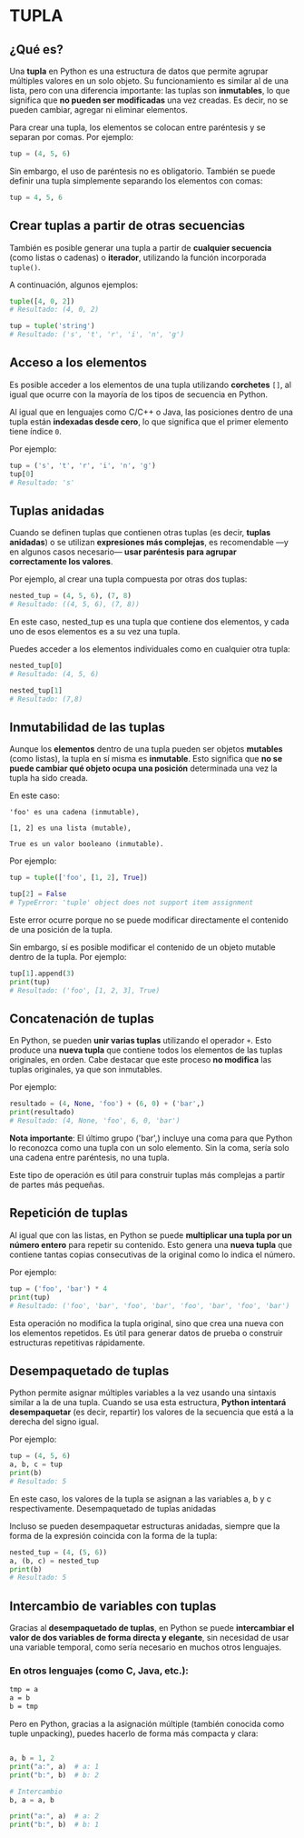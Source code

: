 # TUPLA

## ¿Qué es?

Una **tupla** en Python es una estructura de datos que permite agrupar múltiples valores en un solo objeto. Su funcionamiento es similar al de una lista, pero con una diferencia importante: las tuplas son **inmutables**, lo que significa que **no pueden ser modificadas** una vez creadas. Es decir, no se pueden cambiar, agregar ni eliminar elementos.

Para crear una tupla, los elementos se colocan entre paréntesis y se separan por comas. Por ejemplo:

```python
tup = (4, 5, 6)
```

Sin embargo, el uso de paréntesis no es obligatorio. También se puede definir una tupla simplemente separando los elementos con comas:

```python
tup = 4, 5, 6
```

## Crear tuplas a partir de otras secuencias

También es posible generar una tupla a partir de **cualquier secuencia** (como listas o cadenas) o **iterador**, utilizando la función incorporada `tuple()`.

A continuación, algunos ejemplos:

```python
tuple([4, 0, 2])
# Resultado: (4, 0, 2)

tup = tuple('string')
# Resultado: ('s', 't', 'r', 'i', 'n', 'g')

```

## Acceso a los elementos

Es posible acceder a los elementos de una tupla utilizando **corchetes** `[]`, al igual que ocurre con la mayoría de los tipos de secuencia en Python. 

Al igual que en lenguajes como C/C++ o Java, las posiciones dentro de una tupla están **indexadas desde cero**, lo que significa que el primer elemento tiene índice `0`.

Por ejemplo:

```python
tup = ('s', 't', 'r', 'i', 'n', 'g')
tup[0]
# Resultado: 's'


```

## Tuplas anidadas

Cuando se definen tuplas que contienen otras tuplas (es decir, **tuplas anidadas**) o se utilizan **expresiones más complejas**, es recomendable —y en algunos casos necesario— **usar paréntesis para agrupar correctamente los valores**.

Por ejemplo, al crear una tupla compuesta por otras dos tuplas:

```python
nested_tup = (4, 5, 6), (7, 8)
# Resultado: ((4, 5, 6), (7, 8))
```

En este caso, nested_tup es una tupla que contiene dos elementos, y cada uno de esos elementos es a su vez una tupla.

Puedes acceder a los elementos individuales como en cualquier otra tupla:

```python
nested_tup[0]
# Resultado: (4, 5, 6)

nested_tup[1]
# Resultado: (7,8)
```



## Inmutabilidad de las tuplas

Aunque los **elementos** dentro de una tupla pueden ser objetos **mutables** (como listas), la tupla en sí misma es **inmutable**. Esto significa que **no se puede cambiar qué objeto ocupa una posición** determinada una vez la tupla ha sido creada.

En este caso:

    'foo' es una cadena (inmutable),

    [1, 2] es una lista (mutable),

    True es un valor booleano (inmutable).


Por ejemplo:

```python
tup = tuple(['foo', [1, 2], True])

tup[2] = False
# TypeError: 'tuple' object does not support item assignment

```

Este error ocurre porque no se puede modificar directamente el contenido de una posición de la tupla.

Sin embargo, sí es posible modificar el contenido de un objeto mutable dentro de la tupla. Por ejemplo:

```python
tup[1].append(3)
print(tup)
# Resultado: ('foo', [1, 2, 3], True)

```

## Concatenación de tuplas

En Python, se pueden **unir varias tuplas** utilizando el operador `+`. Esto produce una **nueva tupla** que contiene todos los elementos de las tuplas originales, en orden. Cabe destacar que este proceso **no modifica** las tuplas originales, ya que son inmutables.

Por ejemplo:

```python
resultado = (4, None, 'foo') + (6, 0) + ('bar',)
print(resultado)
# Resultado: (4, None, 'foo', 6, 0, 'bar')
```
**Nota importante**: El último grupo ('bar',) incluye una coma para que Python lo reconozca como una tupla con un solo elemento. Sin la coma, sería solo una cadena entre paréntesis, no una tupla.

Este tipo de operación es útil para construir tuplas más complejas a partir de partes más pequeñas.


## Repetición de tuplas

Al igual que con las listas, en Python se puede **multiplicar una tupla por un número entero** para repetir su contenido. Esto genera una **nueva tupla** que contiene tantas copias consecutivas de la original como lo indica el número.

Por ejemplo:

```python
tup = ('foo', 'bar') * 4
print(tup)
# Resultado: ('foo', 'bar', 'foo', 'bar', 'foo', 'bar', 'foo', 'bar')
```

Esta operación no modifica la tupla original, sino que crea una nueva con los elementos repetidos. Es útil para generar datos de prueba o construir estructuras repetitivas rápidamente.

## Desempaquetado de tuplas

Python permite asignar múltiples variables a la vez usando una sintaxis similar a la de una tupla. Cuando se usa esta estructura, **Python intentará desempaquetar** (es decir, repartir) los valores de la secuencia que está a la derecha del signo igual.

Por ejemplo:

```python
tup = (4, 5, 6)
a, b, c = tup
print(b)
# Resultado: 5
```


En este caso, los valores de la tupla se asignan a las variables a, b y c respectivamente.
Desempaquetado de tuplas anidadas

Incluso se pueden desempaquetar estructuras anidadas, siempre que la forma de la expresión coincida con la forma de la tupla:

```python
nested_tup = (4, (5, 6))
a, (b, c) = nested_tup
print(b)
# Resultado: 5
```

## Intercambio de variables con tuplas

Gracias al **desempaquetado de tuplas**, en Python se puede **intercambiar el valor de dos variables de forma directa y elegante**, sin necesidad de usar una variable temporal, como sería necesario en muchos otros lenguajes.

### En otros lenguajes (como C, Java, etc.):

```bash
tmp = a
a = b
b = tmp
```



Pero en Python, gracias a la asignación múltiple (también conocida como tuple unpacking), puedes hacerlo de forma más compacta y clara:

```python

a, b = 1, 2
print("a:", a)  # a: 1
print("b:", b)  # b: 2

# Intercambio
b, a = a, b

print("a:", a)  # a: 2
print("b:", b)  # b: 1

```
